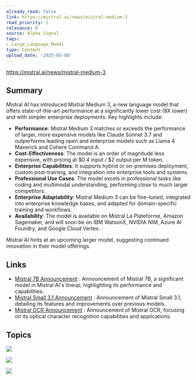 ```yaml
---
already_read: false
link: https://mistral.ai/news/mistral-medium-3
read_priority: 2
relevance: 0
source: Alpha Signal
tags:
- Large_Language_Model
type: Content
upload_date: '2025-05-08'
---
```


https://mistral.ai/news/mistral-medium-3
## Summary

Mistral AI has introduced Mistral Medium 3, a new language model that offers state-of-the-art performance at a significantly lower cost (8X lower) and with simpler enterprise deployments. Key highlights include:

- **Performance**: Mistral Medium 3 matches or exceeds the performance of larger, more expensive models like Claude Sonnet 3.7 and outperforms leading open and enterprise models such as Llama 4 Maverick and Cohere Command A.
- **Cost-Effectiveness**: The model is an order of magnitude less expensive, with pricing at $0.4 input / $2 output per M token.
- **Enterprise Capabilities**: It supports hybrid or on-premises deployment, custom post-training, and integration into enterprise tools and systems.
- **Professional Use Cases**: The model excels in professional tasks like coding and multimodal understanding, performing close to much larger competitors.
- **Enterprise Adaptability**: Mistral Medium 3 can be fine-tuned, integrated into enterprise knowledge bases, and adapted for domain-specific training and workflows.
- **Availability**: The model is available on Mistral La Plateforme, Amazon Sagemaker, and will soon be on IBM WatsonX, NVIDIA NIM, Azure AI Foundry, and Google Cloud Vertex.

Mistral AI hints at an upcoming larger model, suggesting continued innovation in their model offerings.
## Links

- [Mistral 7B Announcement](https://mistral.ai/news/announcing-mistral-7b) : Announcement of Mistral 7B, a significant model in Mistral AI's lineup, highlighting its performance and capabilities.
- [Mistral Small 3.1 Announcement](https://mistral.ai/news/mistral-small-3-1) : Announcement of Mistral Small 3.1, detailing its features and improvements over previous models.
- [Mistral OCR Announcement](https://mistral.ai/news/mistral-ocr) : Announcement of Mistral OCR, focusing on its optical character recognition capabilities and applications.

## Topics

![](topics/Model/Mistral%20Medium%203)

![](topics/Platform/Mistral%20La%20Plateforme)

![](topics/Platform/Amazon%20Sagemaker)